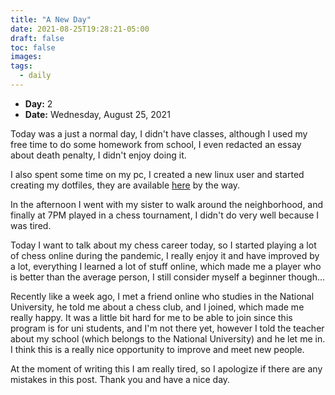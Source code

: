 ```yaml
---
title: "A New Day"
date: 2021-08-25T19:28:21-05:00
draft: false
toc: false
images:
tags:
  - daily
---
```

- **Day:** 2
- **Date:** Wednesday, August 25, 2021

Today was a just a normal day, I didn't have classes, although I used my free time to do some homework from school, I even redacted an essay about death penalty, I didn't enjoy doing it.

I also spent some time on my pc, I created a new linux user and started creating my dotfiles, they are available [here](https://github.com/forerosantiago/dotfiles) by the way.

In the afternoon I went with my sister to walk around the neighborhood, and finally at 7PM played in a chess tournament, I didn't do very well because I was tired.

Today I want to talk about my chess career today, so I started playing a lot of chess online during the pandemic, I really enjoy it and have improved by a lot, everything I learned a lot of stuff online, which made me a player who is better than the average person, I still consider myself a beginner though...

Recently like a week ago, I met a friend online who studies in the National University, he told me about a chess club, and I joined, which made me really happy. It was a little bit hard for me to be able to join since this program is for uni students, and I'm not there yet, however I told the teacher about my school (which belongs to the National University) and he let me in. I think this is a really nice opportunity to improve and meet new people.

At the moment of writing this I am really tired, so I apologize if there are any mistakes in this post. Thank you and have a nice day.

